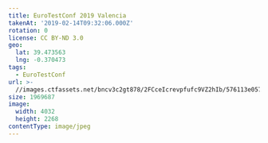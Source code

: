 ```yaml
---
title: EuroTestConf 2019 Valencia
takenAt: '2019-02-14T09:32:06.000Z'
rotation: 0
license: CC BY-ND 3.0
geo:
  lat: 39.473563
  lng: -0.370473
tags:
  - EuroTestConf
url: >-
  //images.ctfassets.net/bncv3c2gt878/2FCceIcrevpfufc9VZ2hIb/576113e057f4c359631ad392df1d438c/eurotestconf-2019-valencia_40230839263_o
size: 1969687
image:
  width: 4032
  height: 2268
contentType: image/jpeg
---
```


